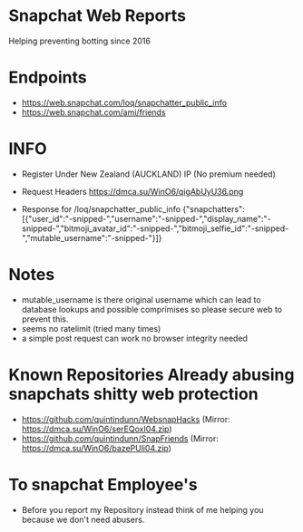 # Snapchat Web Reports
Helping preventing botting since 2016


# Endpoints
- https://web.snapchat.com/loq/snapchatter_public_info
- https://web.snapchat.com/ami/friends

# INFO
- Register Under New Zealand (AUCKLAND) IP (No premium needed)


- Request Headers 
https://dmca.su/WinO6/qigAbUyU36.png

- Response for /loq/snapchatter_public_info
{"snapchatters":[{"user_id":"-snipped-","username":"-snipped-","display_name":"-snipped-","bitmoji_avatar_id":"-snipped-","bitmoji_selfie_id":"-snipped-","mutable_username":"-snipped-"}]}

# Notes
- mutable_username is there original username which can lead to database lookups and possible comprimises so please secure web to prevent this.
- seems no ratelimit (tried many times)
- a simple post request can work no browser integrity needed

# Known Repositories Already abusing snapchats shitty web protection
- https://github.com/quintindunn/WebsnapHacks (Mirror: https://dmca.su/WinO6/serEQoxI04.zip)
- https://github.com/quintindunn/SnapFriends (Mirror: https://dmca.su/WinO6/bazePUli04.zip)

# To snapchat Employee's
- Before you report my Repository instead think of me helping you because we don't need abusers. 
